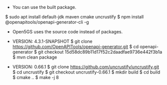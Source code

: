 
* You can use the built package.

$ sudo apt install default-jdk maven cmake uncrustify
$ npm install @openapitools/openapi-generator-cli -g



* Open5GS uses the source code instead of packages.

- VERSION: 4.3.1-SNAPSHOT
$ git clone https://github.com/OpenAPITools/openapi-generator.git
$ cd openapi-generator
$ git checkout 15d58dc89b11d17f52c2daadfae9736e442f3b1a
$ mvn clean package

- VERSION: 0.66.1
$ git clone https://github.com/uncrustify/uncrustify.git
$ cd uncrustify
$ git checkout uncrustify-0.66.1
$ mkdir build
$ cd build
$ cmake ..
$ make -j 8

